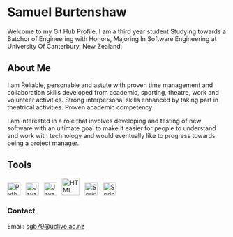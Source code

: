
# Samuel Burtenshaw

Welcome to my Git Hub Profile, I am a third year student Studying towards a Batchor of Engineering with Honors, Majoring In Software Engineering at University Of Canterbury, New Zealand. 

## About Me

I am Reliable, personable and astute with proven time management and collaboration skills developed from academic, sporting, theatre, work and volunteer activities. Strong interpersonal skills enhanced by taking part in theatrical activities. Proven academic competency.

I am interested in a role that involves developing and testing of new software with an ultimate goal to make it easier for people to understand and work with technology and would eventually like to progress towards being a project manager.

## Tools

<img src="https://upload.wikimedia.org/wikipedia/commons/c/c3/Python-logo-notext.svg" alt="Python" width ="30px"/> &nbsp; <img src="https://upload.wikimedia.org/wikipedia/en/3/30/Java_programming_language_logo.svg" alt="Java" width="30px"/> &nbsp; <img src="https://upload.wikimedia.org/wikipedia/commons/d/d4/Javascript-shield.svg" alt="Javascript" width="30px"/> &nbsp; <img src="https://upload.wikimedia.org/wikipedia/commons/6/61/HTML5_logo_and_wordmark.svg" alt="HTML" width="40px"/> &nbsp; <img src="https://spring.io/images/projects/spring-edf462fec682b9d48cf628eaf9e19521.svg" alt="Spring Boot" width ="30px"/> &nbsp; <img src="https://upload.wikimedia.org/wikipedia/commons/9/95/Vue.js_Logo_2.svg" alt="Spring Boot" width ="30px"/>

### Contact
Email: sgb79@uclive.ac.nz
